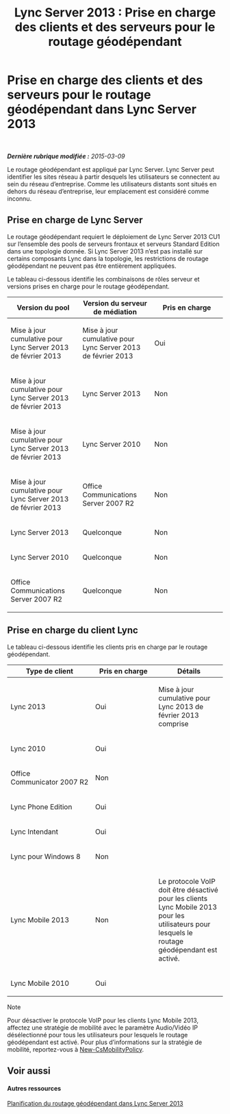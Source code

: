 ﻿---
title: 'Lync Server 2013 : Prise en charge des clients et des serveurs pour le routage géodépendant'
TOCTitle: Prise en charge des clients et des serveurs pour le routage géodépendant
ms:assetid: 26c2ca3d-026d-4dd7-94fa-15ebb4406953
ms:mtpsurl: https://technet.microsoft.com/fr-fr/library/JJ994024(v=OCS.15)
ms:contentKeyID: 53095382
ms.date: 05/20/2016
mtps_version: v=OCS.15
ms.translationtype: HT
---

# Prise en charge des clients et des serveurs pour le routage géodépendant dans Lync Server 2013

 

_**Dernière rubrique modifiée :** 2015-03-09_

Le routage géodépendant est appliqué par Lync Server. Lync Server peut identifier les sites réseau à partir desquels les utilisateurs se connectent au sein du réseau d’entreprise. Comme les utilisateurs distants sont situés en dehors du réseau d’entreprise, leur emplacement est considéré comme inconnu.

## Prise en charge de Lync Server

Le routage géodépendant requiert le déploiement de Lync Server 2013 CU1 sur l’ensemble des pools de serveurs frontaux et serveurs Standard Edition dans une topologie donnée. Si Lync Server 2013 n’est pas installé sur certains composants Lync dans la topologie, les restrictions de routage géodépendant ne peuvent pas être entièrement appliquées.

Le tableau ci-dessous identifie les combinaisons de rôles serveur et versions prises en charge pour le routage géodépendant.


<table>
<colgroup>
<col style="width: 33%" />
<col style="width: 33%" />
<col style="width: 33%" />
</colgroup>
<thead>
<tr class="header">
<th>Version du pool</th>
<th>Version du serveur de médiation</th>
<th>Pris en charge</th>
</tr>
</thead>
<tbody>
<tr class="odd">
<td><p>Mise à jour cumulative pour Lync Server 2013 de février 2013</p></td>
<td><p>Mise à jour cumulative pour Lync Server 2013 de février 2013</p></td>
<td><p>Oui</p></td>
</tr>
<tr class="even">
<td><p>Mise à jour cumulative pour Lync Server 2013 de février 2013</p></td>
<td><p>Lync Server 2013</p></td>
<td><p>Non</p></td>
</tr>
<tr class="odd">
<td><p>Mise à jour cumulative pour Lync Server 2013 de février 2013</p></td>
<td><p>Lync Server 2010</p></td>
<td><p>Non</p></td>
</tr>
<tr class="even">
<td><p>Mise à jour cumulative pour Lync Server 2013 de février 2013</p></td>
<td><p>Office Communications Server 2007 R2</p></td>
<td><p>Non</p></td>
</tr>
<tr class="odd">
<td><p>Lync Server 2013</p></td>
<td><p>Quelconque</p></td>
<td><p>Non</p></td>
</tr>
<tr class="even">
<td><p>Lync Server 2010</p></td>
<td><p>Quelconque</p></td>
<td><p>Non</p></td>
</tr>
<tr class="odd">
<td><p>Office Communications Server 2007 R2</p></td>
<td><p>Quelconque</p></td>
<td><p>Non</p></td>
</tr>
</tbody>
</table>


## Prise en charge du client Lync

Le tableau ci-dessous identifie les clients pris en charge par le routage géodépendant.


<table>
<colgroup>
<col style="width: 33%" />
<col style="width: 33%" />
<col style="width: 33%" />
</colgroup>
<thead>
<tr class="header">
<th>Type de client</th>
<th>Pris en charge</th>
<th>Détails</th>
</tr>
</thead>
<tbody>
<tr class="odd">
<td><p>Lync 2013</p></td>
<td><p>Oui</p></td>
<td><p>Mise à jour cumulative pour Lync 2013 de février 2013 comprise</p></td>
</tr>
<tr class="even">
<td><p>Lync 2010</p></td>
<td><p>Oui</p></td>
<td> </td>
</tr>
<tr class="odd">
<td><p>Office Communicator 2007 R2</p></td>
<td><p>Non</p></td>
<td> </td>
</tr>
<tr class="even">
<td><p>Lync Phone Edition</p></td>
<td><p>Oui</p></td>
<td> </td>
</tr>
<tr class="odd">
<td><p>Lync Intendant</p></td>
<td><p>Oui</p></td>
<td> </td>
</tr>
<tr class="even">
<td><p>Lync pour Windows 8</p></td>
<td><p>Non</p></td>
<td> </td>
</tr>
<tr class="odd">
<td><p>Lync Mobile 2013</p></td>
<td><p>Non</p></td>
<td><p>Le protocole VoIP doit être désactivé pour les clients Lync Mobile 2013 pour les utilisateurs pour lesquels le routage géodépendant est activé.</p></td>
</tr>
<tr class="even">
<td><p>Lync Mobile 2010</p></td>
<td><p>Oui</p></td>
<td> </td>
</tr>
</tbody>
</table>

  

> [!NOTE]  
> Pour désactiver le protocole VoIP pour les clients Lync Mobile 2013, affectez une stratégie de mobilité avec le paramètre Audio/Vidéo IP désélectionné pour tous les utilisateurs pour lesquels le routage géodépendant est activé. Pour plus d’informations sur la stratégie de mobilité, reportez-vous à <a href="https://docs.microsoft.com/en-us/powershell/module/skype/New-CsMobilityPolicy">New-CsMobilityPolicy</a>.

## Voir aussi

#### Autres ressources

[Planification du routage géodépendant dans Lync Server 2013](lync-server-2013-planning-for-location-based-routing.md)


